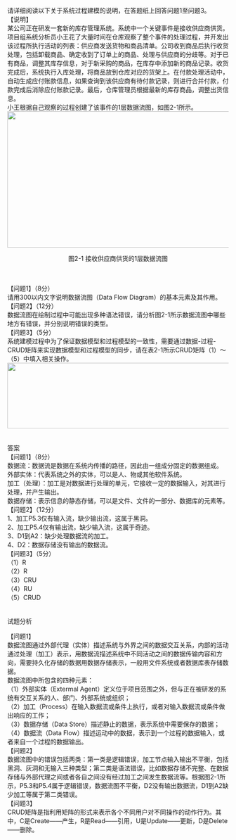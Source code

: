 <div class="detail lh2">请详细阅读以下关于系统过程建模的说明，在答题纸上回答问题1至问题3。<br/>
【说明】<br/>
某公司正在研发一套新的库存管理系统。系统中一个关键事件是接收供应商供货。项目组系统分析员小王花了大量时间在仓库观察了整个事件的处理过程，并开发出该过程所执行活动的列表：供应商发送货物和商品清单。公司收到商品后执行收货处理，包括卸载商品、确定收到了订单上的商品、处理与供应商的分歧等。对于已有商品，调整其库存信息，对于新采购的商品，在库存中添加新的商品记录。收货完成后，系统执行入库处理，将商品放到仓库对应的货架上。在付款处理活动中，自动生成应付账款信息，如果查询到该供应商有待付款记录，则进行合并付款，付款完成后消除应付账款记录。最后，仓库管理员根据最新的库存商品，调整出货信息。<br/>
小王根据自己观察的过程创建了该事件的1层数据流图，如图2-1所示。<br/>
<img alt="" src="https://lstatic.xisaiwang.com/tiku/uploadfiles/2016-07/b1314d61b3434273852f9d11f56bac97_.png" style="width: 638px; height: 310px;"/>
<p style="text-align: center;">
图2-1 接收供应商供货的1层数据流图</p><br/><br/><div>
【问题1】（8分）</div>
<div>请用300以内文字说明数据流图（Data Flow Diagram）的基本元素及其作用。</div>
<div>
【问题2】（12分）</div>
<div>数据流图在绘制过程中可能出现多种语法错误，请分析图2-1所示数据流图中哪些地方有错误，并分别说明错误的类型。</div>
<div>
【问题3】（5分）</div>
<div>系统建模过程中为了保证数据模型和过程模型的一致性，需要通过数据-过程-CRUD矩阵来实现数据模型和过程模型的同步，请在表2-1所示CRUD矩阵（1）～（5）中填入相关操作。</div>
<div>
    <img alt="" src="https://lstatic.xisaiwang.com/tiku/uploadfiles/2016-06/662cfba8539e4b0dbf4a6656cfcb0f8d_.png" style="width: 718px; height: 149px;"/></div><br/><br/>答案<br/><div>
【问题1】（8分）</div>
<div>
数据流：数据流是数据在系统内传播的路径，因此由一组成分固定的数据组成。</div>
<div>
外部实体：代表系统之外的实体，可以是人、物或其他软件系统。</div>
<div>
加工（处理）：加工是对数据进行处理的单元，它接收一定的数据输入，对其进行处理，并产生输出。</div>
<div>
数据存储：表示信息的静态存储，可以是文件、文件的一部分、数据库的元素等。</div>
<div>
【问题2】（12分）</div>
<div>
1、加工P5.3仅有输入流，缺少输出流，这属于黑洞。</div>
<div>
2、加工P5.4仅有输出流，缺少输入流，这属于奇迹。</div>
<div>
3、D1到A2：缺少处理数据流的加工。</div>
<div>
4、D2：数据存储没有输出的数据流。</div>
<div>
【问题3】（5分）</div>
<div>
（1）R<span class="Apple-tab-span" style="white-space:pre"> </span></div>
<div>
（2）R<span class="Apple-tab-span" style="white-space:pre"> </span></div>
<div>
（3）CRU<span class="Apple-tab-span" style="white-space:pre"> </span></div>
<div>
（4）RU<span class="Apple-tab-span" style="white-space:pre"> </span></div>
<div>
（5）CRUD</div><br/><br/>试题分析<br/><p>【问题1】<br/>数据流图通过外部代理（实体）描述系统与外界之间的数据交互关系，内部的活动通过处理（加工）表示，用数据流描述系统中不同活动之间的数据传输内容和方向，需要持久化存储的数据用数据存储表示，一般用文件系统或者数据库表存储数据。<br/>数据流图中所包含的四种元素：<br/>（1）外部实体（Extermal Agent）定义位于项目范围之外，但与正在被研发的系统有交互关系的人、部门、外部系统或组织；<br/>（2）加工（Process）在输入数据流或条件上执行，或者对输入数据流或条件做出响应的工作；<br/>（3）数据存储（Data Store）描述静止的数据，表示系统中需要保存的数据；<br/>（4）数据流（Data Flow）描述运动中的数据，表示到一个过程的数据输入，或者来自一个过程的数据输出。<br/>【问题2】<br/>数据流图中的错误包括两类：第一类是逻辑错误，加工节点输入输出不平衡，包括黑洞、灰洞和无输入三种类型；第二类是语法错误，比如数据存储不完整、在数据存储与外部代理之间或者各自之间没有经过加工之间发生数据流等。根据图2-1所示，P5.3和P5.4属于逻辑错误，数据流图不平衡，D2没有输出数据流，D1到A2缺少加工等属于第二类错误。<br/>【问题3】<br/>CRUD矩阵是指利用矩阵的形式来表示各个不同用户对不同操作的动作行为。其中，C是Create——产生，R是Read——引用，U是Update——更新，D是Delete——删除。</p><p><br/></p></div>